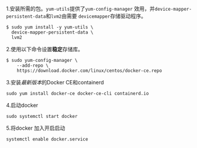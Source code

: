 1.安装所需的包。`yum-utils`提供了`yum-config-manager` 效用，并`device-mapper-persistent-data`和`lvm2`由需要 `devicemapper`存储驱动程序。

```shell
$ sudo yum install -y yum-utils \
  device-mapper-persistent-data \
  lvm2
```

2.使用以下命令设置**稳定**存储库。

```shell
$ sudo yum-config-manager \
    --add-repo \
    https://download.docker.com/linux/centos/docker-ce.repo
```

3.安装*最新版本*的Docker CE和containerd

```shell
sudo yum install docker-ce docker-ce-cli containerd.io
```

4.启动docker

```shell
sudo systemctl start docker
```

5.将docker 加入开启启动

```shell
systemctl enable docker.service
```

